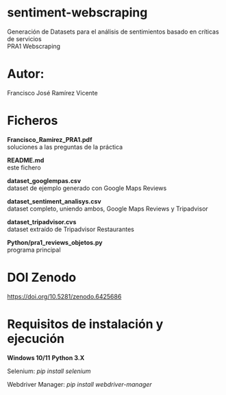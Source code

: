 # sentiment-webscraping
Generación de Datasets para el análisis de sentimientos basado en críticas de servicios    
PRA1 Webscraping

# Autor: 
Francisco José Ramírez Vicente

# Ficheros

**Francisco_Ramirez_PRA1.pdf**   
soluciones a las preguntas de la práctica

**README.md**   
este fichero

**dataset_googlempas.csv**          
dataset de ejemplo generado con Google Maps Reviews

**dataset_sentiment_analisys.csv**  
dataset completo, uniendo ambos, Google Maps Reviews y Tripadvisor

**dataset_tripadvisor.cvs**         
dataset extraído de Tripadvisor Restaurantes

**Python/pra1_reviews_objetos.py**         
programa principal

# DOI Zenodo
https://doi.org/10.5281/zenodo.6425686

# Requisitos de instalación y ejecución
**Windows 10/11**
**Python 3.X**

Selenium: 
*pip install selenium*

Webdriver Manager: 
*pip install webdriver-manager*

